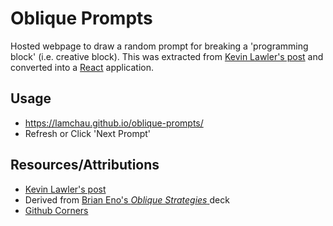 # Oblique Prompts

Hosted webpage to draw a random prompt for breaking a 'programming block' (i.e. creative block).
This was extracted from [Kevin Lawler's post](https://kevinlawler.com/prompts) and converted into a
[React](https://reactjs.org/docs/react-without-jsx.html) application.


## Usage

- https://lamchau.github.io/oblique-prompts/
- Refresh or Click 'Next Prompt'

## Resources/Attributions

- [Kevin Lawler's post](https://kevinlawler.com/prompts)
- Derived from [Brian Eno's _Oblique Strategies_ ](https://www.enoshop.co.uk/product/oblique-strategies.html) deck
- [Github Corners](https://github.com/tholman/github-corners)
